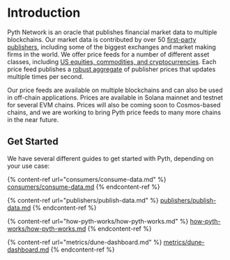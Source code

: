 # Introduction

Pyth Network is an oracle that publishes financial market data to multiple blockchains.
Our market data is contributed by over 50 [first-party publishers](https://pyth.network/publishers/), including some of the biggest exchanges and market making firms in the world.
We offer price feeds for a number of different asset classes, including [US equities, commodities, and cryptocurrencies](https://pyth.network/price-feeds/).
Each price feed publishes a [robust aggregate](how-pyth-works/price-aggregation.md) of publisher prices that updates multiple times per second.

Our price feeds are available on multiple blockchains and can also be used in off-chain applications.
Prices are available in Solana mainnet and testnet for several EVM chains.
Prices will also be coming soon to Cosmos-based chains, and we are working to bring Pyth price feeds to many more chains in the near future.

## Get Started

We have several different guides to get started with Pyth, depending on your use case:

{% content-ref url="consumers/consume-data.md" %}
[consumers/consume-data.md](consumers/consume-data.md)
{% endcontent-ref %}

{% content-ref url="publishers/publish-data.md" %}
[publishers/publish-data.md](publishers/publish-data.md)
{% endcontent-ref %}

{% content-ref url="how-pyth-works/how-pyth-works.md" %}
[how-pyth-works/how-pyth-works.md](how-pyth-works/how-pyth-works.md)
{% endcontent-ref %}

{% content-ref url="metrics/dune-dashboard.md" %}
[metrics/dune-dashboard.md](metrics/dune-dashboard.md)
{% endcontent-ref %}
